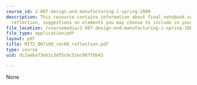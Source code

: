 ```yaml
---
course_id: 2-007-design-and-manufacturing-i-spring-2009
description: This resource contains information about final notebook submission and
  reflection, suggestions on elements you may choose to include in your reflection.
file_location: /coursemedia/2-007-design-and-manufacturing-i-spring-2009/dc2aeba73eb1c3df5c6c51ec007f8b43_MIT2_007s09_rec08_reflection.pdf
file_type: application/pdf
layout: pdf
title: MIT2_007s09_rec08_reflection.pdf
type: course
uid: dc2aeba73eb1c3df5c6c51ec007f8b43

---
```

None